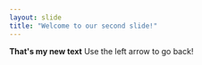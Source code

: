 ```yaml
---
layout: slide
title: "Welcome to our second slide!"
---
```

**That's my new text**
Use the left arrow to go back!
